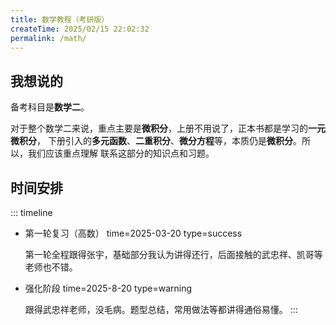 ```yaml
---
title: 数学教程（考研版）
createTime: 2025/02/15 22:02:32
permalink: /math/
---
```

## 我想说的
备考科目是**数学二**。

对于整个数学二来说，重点主要是**微积分**，上册不用说了，正本书都是学习的**一元微积分**，
下册引入的**多元函数**、**二重积分**、**微分方程**等，本质仍是**微积分**。所以，我们应该重点理解
联系这部分的知识点和习题。

## 时间安排
::: timeline
- 第一轮复习（高数）
  time=2025-03-20 type=success

  第一轮全程跟得张宇，基础部分我认为讲得还行，后面接触的武忠祥、凯哥等老师也不错。
- 强化阶段
  time=2025-8-20 type=warning
  
  跟得武忠祥老师，没毛病。题型总结，常用做法等都讲得通俗易懂。
:::


